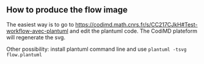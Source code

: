 ## How to produce the flow image

The easiest way is to go to https://codimd.math.cnrs.fr/s/CC217CJkH#Test-workflow-avec-plantuml and edit the plantuml code. The CodiMD plateform will regenerate the svg.

Other possibility: install plantuml command line and use `plantuml -tsvg flow.plantuml`
